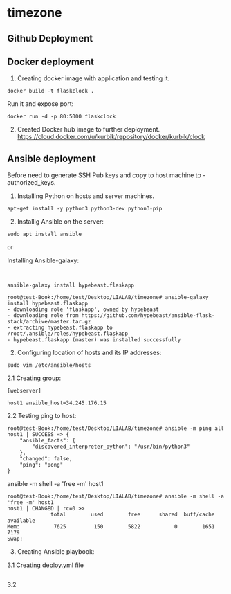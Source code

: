 # timezone

## Github Deployment



## Docker deployment

1. Creating docker image with application and testing it.

```
docker build -t flaskclock .
```
Run it and expose port:
```
docker run -d -p 80:5000 flaskclock
```
2. Created Docker hub image to further deployment.
https://cloud.docker.com/u/kurbik/repository/docker/kurbik/clock

## Ansible deployment

Before need to generate SSH Pub keys and copy to host machine to - authorized_keys.  

1. Installing Python on hosts and server machines.

```
apt-get install -y python3 python3-dev python3-pip
```

2. Installig Ansible  on the server:

  ```
  sudo apt install ansible
  
  ```
or

Installing Ansible-galaxy:
```


ansible-galaxy install hypebeast.flaskapp
```
```
root@test-Book:/home/test/Desktop/LIALAB/timezone# ansible-galaxy install hypebeast.flaskapp
- downloading role 'flaskapp', owned by hypebeast
- downloading role from https://github.com/hypebeast/ansible-flask-stack/archive/master.tar.gz
- extracting hypebeast.flaskapp to /root/.ansible/roles/hypebeast.flaskapp
- hypebeast.flaskapp (master) was installed successfully

```

2. Configuring location of hosts and its IP addresses:


```
sudo vim /etc/ansible/hosts 
```
2.1 Creating group:
```
[webserver]

host1 ansible_host=34.245.176.15

```

2.2 Testing ping to host:

```
root@test-Book:/home/test/Desktop/LIALAB/timezone# ansible -m ping all
host1 | SUCCESS => {
    "ansible_facts": {
        "discovered_interpreter_python": "/usr/bin/python3"
    }, 
    "changed": false, 
    "ping": "pong"
}

```
ansible -m shell -a 'free -m' host1
```
root@test-Book:/home/test/Desktop/LIALAB/timezone# ansible -m shell -a 'free -m' host1
host1 | CHANGED | rc=0 >>
              total        used        free      shared  buff/cache   available
Mem:           7625         150        5822           0        1651        7179
Swap: 
```


3. Creating Ansible playbook:

3.1 Creating deploy.yml file

```

```

3.2



